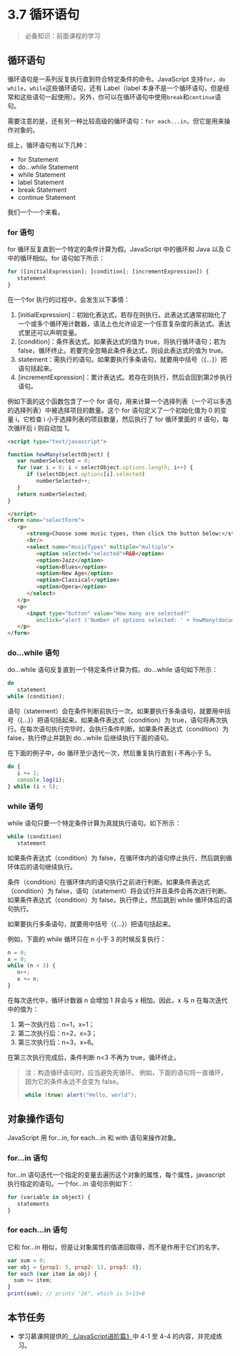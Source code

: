 # 3.7 循环语句

> 必备知识：前面课程的学习

## 循环语句

循环语句是一系列反复执行直到符合特定条件的命令。JavaScript 支持`for`，`do while`，`while`这些循环语句，还有 Label（label 本身不是一个循环语句，但是经常和这些语句一起使用）。另外，你可以在循环语句中使用`break`和`continue`语句。

需要注意的是，还有另一种比较高级的循环语句：`for each...in`，但它是用来操作对象的。

综上，循环语句有以下几种：

* for Statement
* do...while Statement
* while Statement
* label Statement
* break Statement
* continue Statement

我们一个一个来看。

### for 语句

for 循环反复直到一个特定的条件计算为假。JavaScript 中的循环和 Java 以及 C 中的循环相似。for 语句如下所示：

```JavaScript
for ([initialExpression]; [condition]; [incrementExpression]) {
   statement
}
```

在一个for 执行的过程中，会发生以下事情：

1. [initialExpression]：初始化表达式，若存在则执行。此表达式通常初始化了一个或多个循环用计数器，语法上也允许设定一个任意复杂度的表达式。表达式里还可以声明变量。
2. [condition]：条件表达式。如果表达式的值为 true，将执行循环语句；若为 false，循环终止。若要完全忽略此条件表达式，则设此表达式的值为 true。
3. statement：需执行的语句。如果要执行多条语句，就要用中括号（{...}）把语句括起来。
4. [incrementExpression]：累计表达式。若存在则执行，然后会回到第2步执行语句。

例如下面的这个函数包含了一个 for 语句，用来计算一个选择列表（一个可以多选的选择列表）中被选择项目的数量。这个 for 语句定义了一个初始化值为 0 的变量 i，它检查 i 小于选择列表的项目数量，然后执行了 for 循环里面的 if 语句，每次循环后 i 则自动加 1。

```HTMl
<script type="text/javascript">

function howMany(selectObject) {
   var numberSelected = 0;
   for (var i = 0; i < selectObject.options.length; i++) {
      if (selectObject.options[i].selected)
         numberSelected++;
   }
   return numberSelected;
}

</script>
<form name="selectForm">
   <p>
      <strong>Choose some music types, then click the button below:</strong>
      <br/>
      <select name="musicTypes" multiple="multiple">
         <option selected="selected">R&B</option>
         <option>Jazz</option>
         <option>Blues</option>
         <option>New Age</option>
         <option>Classical</option>
         <option>Opera</option>
      </select>
   </p>
   <p>
      <input type="button" value="How many are selected?"
         onclick="alert ('Number of options selected: ' + howMany(document.selectForm.musicTypes))"/>
   </p>
</form>
```

### do...while 语句

do...while 语句反复直到一个特定条件计算为假。do...while 语句如下所示：

```JavaScript
do
   statement
while (condition);
```

语句（statement）会在条件判断前执行一次。如果要执行多条语句，就要用中括号（{...}）把语句括起来。如果条件表达式（condition）为 true，语句将再次执行。在每次语句执行完毕时，会执行条件判断。如果条件表达式（condition）为 false，执行停止并跳到 do...while 后继续执行下面的语句。

在下面的例子中，do 循环至少迭代一次，然后重复执行直到 i 不再小于 5。

```JavaScript
do {
   i += 1;
   console.log(i);
} while (i < 5);
```

### while 语句

while 语句只要一个特定条件计算为真就执行语句。如下所示：

```JavaScript
while (condition)
   statement
```

如果条件表达式（condition）为 false，在循环体内的语句停止执行，然后跳到循环体后的语句继续执行。

条件（condition）在循环体内的语句执行之前进行判断。如果条件表达式（condition）为 false，语句（statement）将会试行并且条件会再次进行判断。如果条件表达式（condition）为 false，执行停止，然后跳到 while 循环体后的语句执行。

如果要执行多条语句，就要用中括号（{...}）把语句括起来。

例如，下面的 while 循环只在 n 小于 3 的时候反复执行：

```JavaScript
n = 0;
x = 0;
while (n < 3) {
   n++;
   x += n;
}
```

在每次迭代中，循环计数器 n 会增加 1 并会与 x 相加。因此，x 与 n 在每次迭代中的值为：

1. 第一次执行后：n=1，x=1；
2. 第二次执行后：n=2，x=3；
3. 第三次执行后：n=3，x=6。

在第三次执行完成后，条件判断 n<3 不再为 true，循环终止。

> 注：构造循环语句时，应当避免死循环。
> 例如，下面的语句将一直循环，因为它的条件永远不会变为 false。
> ```JavaScript
> while (true) alert("Hello, world");
> ```

## 对象操作语句

JavaScript 用 for...in, for each...in 和 with 语句来操作对象。

### for...in 语句

for...in 语句迭代一个指定的变量去遍历这个对象的属性，每个属性，javascript 执行指定的语句。一个for...in 语句示例如下：

```JavaScript
for (variable in object) {
   statements
}
```

### for each...in 语句

它和 for...in 相似，但是让对象属性的值递回取得，而不是作用于它们的名字。

```JavaScript
var sum = 0;
var obj = {prop1: 5, prop2: 13, prop3: 8};
for each (var item in obj) {
  sum += item;
}
print(sum); // prints "26", which is 5+13+8
```

## 本节任务

* 学习慕课网提供的[
《JavaScript进阶篇》](http://www.imooc.com/learn/10)中 4-1 至 4-4 的内容，并完成练习。
